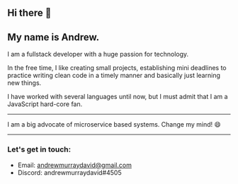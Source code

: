 ## Hi there 👋

## My name is Andrew.

I am a fullstack developer with a huge passion for technology.

In the free time, I like creating small projects, establishing mini deadlines to practice writing clean code in a timely manner and basically just learning new things.

I have worked with several languages until now, but I must admit that I am a JavaScript hard-core fan.

---

I am a big advocate of microservice based systems. Change my mind! 😄

---

### Let's get in touch:
- Email: andrewmurraydavid@gmail.com
- Discord: andrewmurraydavid#4505

<!--
**andrewmurraydavid/andrewmurraydavid** is a ✨ _special_ ✨ repository because its `README.md` (this file) appears on your GitHub profile.

Here are some ideas to get you started:

- 🔭 I’m currently working on ...
- 🌱 I’m currently learning ...
- 👯 I’m looking to collaborate on ...
- 🤔 I’m looking for help with ...
- 💬 Ask me about ...
- 📫 How to reach me: ...
- 😄 Pronouns: ...
- ⚡ Fun fact: ...
-->
